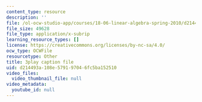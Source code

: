 ```yaml
---
content_type: resource
description: ''
file: /ol-ocw-studio-app/courses/18-06-linear-algebra-spring-2010/d214493a108e579197046fc5ba152510_UCc9q_cAhho.vtt
file_size: 49628
file_type: application/x-subrip
learning_resource_types: []
license: https://creativecommons.org/licenses/by-nc-sa/4.0/
ocw_type: OCWFile
resourcetype: Other
title: 3play caption file
uid: d214493a-108e-5791-9704-6fc5ba152510
video_files:
  video_thumbnail_file: null
video_metadata:
  youtube_id: null
---
```

